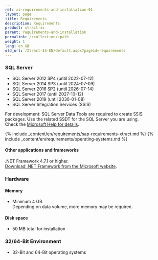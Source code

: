 ```yaml
---
ref: xi-requirements-and-installation-01
layout: page
title: Requirements
description: Requirements
product: xtract-is
parent: requirements-and-installation
permalink: /:collection/:path
weight: 1
lang: en_GB
old_url: /Xtract-IS-EN/default.aspx?pageid=requirements
---
```

### SQL Server<br/> 	

- SQL Server 2012 SP4 (until 2022-07-12)
- SQL Server 2014 SP3 (until 2024-07-09)
- SQL Server 2016 SP2 (until 2026-07-14)
- SQL Server 2017 (until 2027-10-12)
- SQL Server 2019 (until 2030-01-08) 
- SQL Server Integration Services (SSIS)

For development: SQL Server Data Tools are required to create SSIS packages. Use the related SSDT for the SQL Server you are using. <br>
Check the [Microsoft Help for details](https://docs.microsoft.com/en-us/sql/ssdt/download-sql-server-data-tools-ssdt?view=sql-server-ver15).


{% include _content/en/requirements/sap-requirements-xtract.md %}
{% include _content/en/requirements/operating-systems.md %}

#### Other applications and frameworks	
.NET Framework 4.7.1 or higher. <br>[Download .NET Framework from the Microsoft website](https://www.microsoft.com/en-us/download/details.aspx?id=56116).

### Hardware <br/>

#### Memory<br/> 	
- Minimum 4 GB.<br> Depending on data volume, more memory may be required.

#### Disk space<br/> 	
- 50 MB total for installation

### 32/64-Bit Environment<br/> 	
- 32-Bit and 64-Bit operating systems
